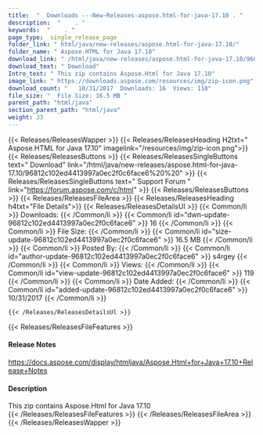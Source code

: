 ```yaml
---
title:  "  Downloads ---New-Releases-aspose.html-for-java-17.10 . " 
description:  "    . " 
keywords:  "    . " 
page_type:  single_release_page
folder_link: " html/java/new-releases/aspose.html-for-java-17.10/"
folder_name: " Aspose.HTML for Java 17.10"
download_link: " /html/java/new-releases/aspose.html-for-java-17.10/96812c102ed4413997a0ec2f0c6face6"
download_text: " Download"
Intro_text: " This zip contains Aspose.Html for Java 17.10"
image_link: " https://downloads.aspose.com/resources/img/zip-icon.png"
download_count: "   10/31/2017  Downloads: 16  Views: 118"
file_size: "  File Size: 16.5 MB "
parent_path: "html/java"
section_parent_path: "html/java"
weight: 33 
---
```


{{< Releases/ReleasesWapper >}}
  {{< Releases/ReleasesHeading H2txt=" Aspose.HTML for Java 17.10" imagelink="/resources/img/zip-icon.png">}}
  {{< Releases/ReleasesButtons >}}
    {{< Releases/ReleasesSingleButtons text=" Download" link="/html/java/new-releases/aspose.html-for-java-17.10/96812c102ed4413997a0ec2f0c6face6%20%20" >}}
    {{< Releases/ReleasesSingleButtons text=" Support Forum " link="https://forum.aspose.com/c/html" >}}
  {{< Releases/ReleasesButtons >}}
  {{< Releases/ReleasesFileArea >}}
    {{< Releases/ReleasesHeading h4txt="File Details">}}
    {{< Releases/ReleasesDetailsUl >}}
            {{< Common/li  >}} Downloads: {{< /Common/li >}} 
      {{< Common/li id="dwn-update-96812c102ed4413997a0ec2f0c6face6" >}} 16 {{< /Common/li >}} 
      {{< Common/li  >}} File Size: {{< /Common/li >}} 
      {{< Common/li id="size-update-96812c102ed4413997a0ec2f0c6face6" >}} 16.5 MB {{< /Common/li >}} 
      {{< Common/li  >}} Posted By: {{< /Common/li >}} 
      {{< Common/li id="author-update-96812c102ed4413997a0ec2f0c6face6" >}} s4rgey {{< /Common/li >}} 
      {{< Common/li  >}} Views: {{< /Common/li >}} 
      {{< Common/li id="view-update-96812c102ed4413997a0ec2f0c6face6" >}} 119 {{< /Common/li >}} 
      {{< Common/li  >}} Date Added: {{< /Common/li >}} 
      {{< Common/li id="added-update-96812c102ed4413997a0ec2f0c6face6" >}} 10/31/2017 {{< /Common/li >}} 

    {{< /Releases/ReleasesDetailsUl >}}

  {{< Releases/ReleasesFileFeatures >}}
      <h4>Release Notes</h4><div><a href="https://docs.aspose.com/display/htmljava/Aspose.Html+for+Java+17.10+Release+Notes">https://docs.aspose.com/display/htmljava/Aspose.Html+for+Java+17.10+Release+Notes</a></div><h4>Description</h4><div class="HTMLDescription">This zip contains Aspose.Html for Java 17.10</div>
  {{< /Releases/ReleasesFileFeatures >}}
 {{< /Releases/ReleasesFileArea >}}
{{< /Releases/ReleasesWapper >}}


